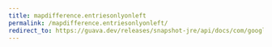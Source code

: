 ```yaml
---
title: mapdifference.entriesonlyonleft
permalink: /mapdifference.entriesonlyonleft/
redirect_to: https://guava.dev/releases/snapshot-jre/api/docs/com/google/common/collect/MapDifference.html#entriesOnlyOnLeft--
---
```

